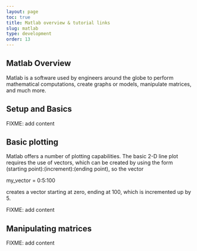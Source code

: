 ```yaml
---
layout: page
toc: true
title: Matlab overview & tutorial links
slug: matlab
type: development
order: 13
---
```



## Matlab Overview

Matlab is a software used by engineers around the globe to perform mathematical computations, create graphs or models, manipulate matrices, and much more.

## Setup and Basics

FIXME: add content

## Basic plotting

Matlab offers a number of plotting capabilities.  The basic 2-D line plot requires the use of vectors, which can be created by using the form (starting point):(increment):(ending point), so the vector

  my_vector = 0:5:100
  
creates a vector starting at zero, ending at 100, which is incremented up by 5.

FIXME: add content

## Manipulating matrices

FIXME: add content

